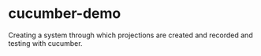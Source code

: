 # cucumber-demo
Creating a system through which projections are created and recorded and testing with cucumber.
